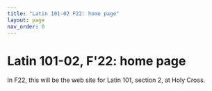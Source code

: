 ```yaml
---
title: "Latin 101-02 F22: home page"
layout: page
nav_order: 0
---
```



# Latin 101-02, F'22: home page


In F22, this will be the web site for Latin 101, section 2, at Holy Cross.